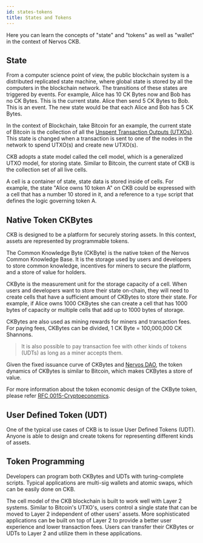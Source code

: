 ```yaml
---
id: states-tokens
title: States and Tokens
---
```


Here you can learn the concepts of "state" and "tokens" as well as "wallet" in the context of Nervos CKB.

## State
From a computer science point of view, the public blockchain system is a distributed replicated state machine, where global state is stored by all the computers in the blockchain network. The transitions of these states are triggered by events. For example, Alice has 10 CK Bytes now and Bob has no CK Bytes. This is the current state. Alice then send 5 CK Bytes to Bob. This is an event. The new state would be that each Alice and Bob has 5 CK Bytes.

In the context of Blockchain, take Bitcoin for an example, the current state of Bitcoin is the collection of all the [Unspent Transaction Outputs (UTXOs)](blockchain#utxo-model). This state is changed when a transaction is sent to one of the nodes in the network to spend UTXO(s) and create new UTXO(s). 

CKB adopts a state model called the cell model, which is a generalized UTXO model, for storing state. Similar to Bitcoin, the current state of CKB is the collection set of all live cells.

A cell is a container of state, state data is stored inside of cells. For example, the state "Alice owns 10 token A" on CKB could be expressed with a cell that has a number 10 stored in it, and a reference to a `type`  script that defines the logic governing token A.

## Native Token CKBytes
CKB is designed to be a platform for securely storing assets. In this context, assets are represented by programmable tokens.

The Common Knowledge Byte (CKByte) is the native token of the Nervos Common Knowledge Base. It is the storage used by users and developers to store common knowledge, incentives for miners to secure the platform, and a store of value for holders.

CKByte is the measurement unit for the storage capacity of a cell. When users and developers want to store their state on-chain, they will need to create cells that have a sufficient amount of CKBytes to store their state. For example, if Alice owns 1000 CKBytes she can create a cell that has 1000 bytes of capacity or multiple cells that add up to 1000 bytes of storage. 

CKBytes are also used as mining rewards for miners and transaction fees. For paying fees, CKBytes can be divided, 1 CK Byte = 100,000,000 CK Shannons.

> It is also possible to pay transaction fee with other kinds of tokens (UDTs) as long as a miner accepts them.

Given the fixed issuance curve of CKBytes and [Nervos DAO](https://github.com/nervosnetwork/rfcs/blob/2aa14e142397570778f300468de2bb427e485507/rfcs/0000-dao-deposit-withdraw/0000-dao-deposit-withdraw.md), the token dynamics of CKBytes is similar to Bitcoin, which makes CKBytes a store of value.

For more information about the token economic design of the CKByte token, please refer [RFC 0015-Cryptoeconomics](https://github.com/nervosnetwork/rfcs/blob/master/rfcs/0015-ckb-cryptoeconomics/0015-ckb-cryptoeconomics.md).

## User Defined Token (UDT)
One of the typical use cases of CKB is to issue User Defined Tokens (UDT). Anyone is able to design and create tokens for representing different kinds of assets.


## Token Programming

Developers can program both CKBytes and UDTs with turing-complete scripts. Typical applications are multi-sig wallets and atomic swaps, which can be easily done on CKB.

The cell model of the CKB blockchain is built to work well with Layer 2 systems. Similar to Bitcoin's UTXO's, users control a single state that can be moved to Layer 2 independent of other users' assets. More sophisticated applications can be built on top of Layer 2 to provide a better user experience and lower transaction fees. Users can transfer their CKBytes or UDTs to Layer 2 and utilize them in these applications.
